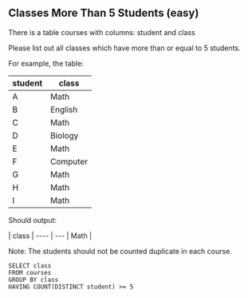 ## Classes More Than 5 Students (easy)

There is a table courses with columns: student and class

Please list out all classes which have more than or equal to 5 students.

For example, the table:

| student | class      |
---- | ---
| A       | Math       |
| B       | English    |
| C       | Math       |
| D       | Biology    |
| E       | Math       |
| F       | Computer   |
| G       | Math       |
| H       | Math       |
| I       | Math       |

Should output:

| class   |
---- | ---
| Math    |


Note:
The students should not be counted duplicate in each course.

```
SELECT class 
FROM courses 
GROUP BY class 
HAVING COUNT(DISTINCT student) >= 5
```
